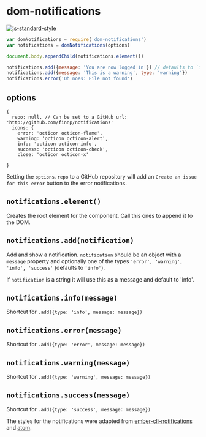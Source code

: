 # dom-notifications
[![js-standard-style](https://cdn.rawgit.com/feross/standard/master/badge.svg)](https://github.com/feross/standard)

```js
var domNotifications = require('dom-notifications')
var notifications = domNotifications(options)

document.body.appendChild(notifications.element())

notifications.add({message: 'You are now logged in'}) // defaults to `info`
notifications.add({message: 'This is a warning', type: 'warning'})
notifications.error('Oh noes: File not found')
```

## options
```
{
  repo: null, // Can be set to a GitHub url: 'http://github.com/finnp/notifications'
  icons: {
    error: 'octicon octicon-flame',
    warning: 'octicon octicon-alert',
    info: 'octicon octicon-info',
    success: 'octicon octicon-check',
    close: 'octicon octicon-x'

}
```

Setting the `options.repo` to a GitHub repository will add an `Create an issue for this error`
button to the error notifications.


## `notifications.element()`

Creates the root element for the component. Call this ones to append it to
the DOM.

## `notifications.add(notification)`

Add and show a notification. `notification` should be an object with a `message`
property and optionally one of the types `'error', 'warning', 'info', 'success'`
(defaults to `'info'`).

If `notification` is a string it will use this as a message and default to 'info'.

## `notifications.info(message)`
Shortcut for `.add({type: 'info', message: message})`

## `notifications.error(message)`
Shortcut for `.add({type: 'error', message: message})`

## `notifications.warning(message)`
Shortcut for `.add({type: 'warning', message: message})`

## `notifications.success(message)`
Shortcut for `.add({type: 'success', message: message})`


The styles for the notifications were adapted from [ember-cli-notifications](https://github.com/stonecircle/ember-cli-notifications)
and [atom](https://github.com/atom/notifications).
